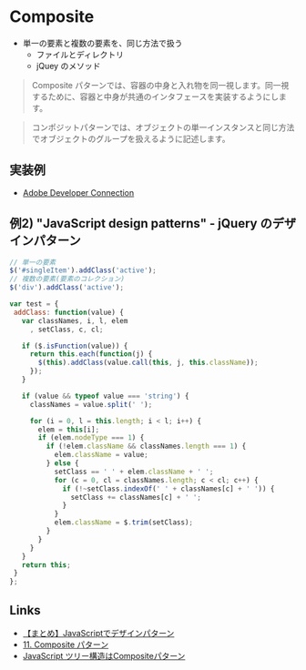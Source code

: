 # Composite
- 単一の要素と複数の要素を、同じ方法で扱う
  - ファイルとディレクトリ
  - jQuey のメソッド

> Composite パターンでは、容器の中身と入れ物を同一視します。同一視するために、容器と中身が共通のインタフェースを実装するようにします。

> コンポジットパターンでは、オブジェクトの単一インスタンスと同じ方法でオブジェクトのグループを扱えるように記述します。

## 実装例
- [Adobe Developer Connection](https://github.com/stage-clear/Learning-javascript/blob/master/DesignPatterns/Adobe-Developer-Connection/composite.md)

## 例2) "JavaScript design patterns" - jQuery のデザインパターン

 ```js
 // 単一の要素
$('#singleItem').addClass('active');
// 複数の要素(要素のコレクション)
$('div').addClass('active');

var test = {
  addClass: function(value) {
    var classNames, i, l, elem
      , setClass, c, cl;

    if ($.isFunction(value)) {
      return this.each(function(j) {
        $(this).addClass(value.call(this, j, this.className));
      });
    }

    if (value && typeof value === 'string') {
      classNames = value.split(' ');

      for (i = 0, l = this.length; i < l; i++) {
        elem = this[i];
        if (elem.nodeType === 1) {
          if (!elem.className && classNames.length === 1) {
            elem.className = value;
          } else {
            setClass == ' ' + elem.className + ' ';
            for (c = 0, cl = classNames.length; c < cl; c++) {
              if (!~setClass.indexOf(' ' + classNames[c] + ' ')) {
                setClass += classNames[c] + ' ';
              }
            }
            elem.className = $.trim(setClass);
          }
        }
      }
    }
    return this;
  }
};
 ```


## Links
- [【まとめ】JavaScriptでデザインパターン](http://qiita.com/KENJU/items/4d32598ffddf86af82f2)
- [11. Composite パターン](http://www.techscore.com/tech/DesignPattern/Composite.html)
- [JavaScript ツリー構造はCompositeパターン](https://lonely-programmer.hatenablog.jp/entry/2017/06/10/224324)
